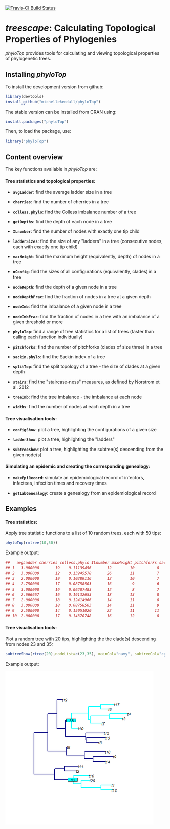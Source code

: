 [![Travis-CI Build Status](https://travis-ci.org/MichelleKendall/phyloTop.png?branch=master)](https://travis-ci.org/MichelleKendall/phyloTop)

*treescape*: Calculating Topological Properties of Phylogenies
========

*phyloTop* provides tools for calculating and viewing topological properties of phylogenetic trees.

Installing *phyloTop*
-------------
To install the development version from github:

```r
library(devtools)
install_github("michellekendall/phyloTop")
```

The stable version can be installed from CRAN using:

```r
install.packages("phyloTop")
```

Then, to load the package, use:

```r
library("phyloTop")
```

Content overview
-------------

The key functions available in *phyloTop* are:


#### Tree statistics and topological properties:

* __`avgLadder`__: find the average ladder size in a tree 

* __`cherries`__: find the number of cherries in a tree

* __`colless.phylo`__: find the Colless imbalance number of a tree

* __`getDepths`__: find the depth of each node in a tree 

* __`ILnumber`__: find the number of nodes with exactly one tip child

* __`ladderSizes`__: find the size of any "ladders" in a tree (consecutive nodes, each with exactly one tip child)

* __`maxHeight`__: find the maximum height (equivalently, depth) of nodes in a tree

* __`nConfig`__: find the sizes of all configurations (equivalently, clades) in a tree

* __`nodeDepth`__: find the depth of a given node in a tree

* __`nodeDepthFrac`__: find the fraction of nodes in a tree at a given depth

* __`nodeImb`__: find the imbalance of a given node in a tree

* __`nodeImbFrac`__: find the fraction of nodes in a tree with an imbalance of a given threshold or more

* __`phyloTop`__: find a range of tree statistics for a list of trees (faster than calling each function individually)

* __`pitchforks`__: find the number of pitchforks (clades of size three) in a tree

* __`sackin.phylo`__: find the Sackin index of a tree

* __`splitTop`__: find the split topology of a tree - the size of clades at a given depth

* __`stairs`__: find the "staircase-ness" measures, as defined by Norstrom et al. 2012

* __`treeImb`__: find the tree imbalance - the imbalance at each node

* __`widths`__: find the number of nodes at each depth in a tree


#### Tree visualisation tools:

* __`configShow`__: plot a tree, highlighting the configurations of a given size

* __`ladderShow`__: plot a tree, highlighting the "ladders"

* __`subtreeShow`__: plot a tree, highlighting the subtree(s) descending from the given node(s)


#### Simulating an epidemic and creating the corresponding genealogy:

* __`makeEpiRecord`__: simulate an epidemiological record of infectors, infectees, infection times and recovery times

* __`getLabGenealogy`__: create a genealogy from an epidemiological record


Examples
---------

#### Tree statistics:


Apply tree statistic functions to a list of 10 random trees, each with 50 tips:

```r
phyloTop(rmtree(10,50))
```

Example output:
```r
##   avgLadder cherries colless.phylo ILnumber maxHeight pitchforks sackin.phylo   stairs1    stairs2
## 1   3.000000       19    0.11139456       12        10          8          295 0.7755102 0.01576994
## 2   3.000000       12    0.13945578       26        11          7          308 0.6734694 0.01982611
## 3   2.000000       19    0.10289116       12        10          7          289 0.5918367 0.01719111
## 4   2.750000       17    0.08758503       16         9          6          277 0.5714286 0.01921548
## 5   3.000000       19    0.06207483       12         8          7          257 0.4489796 0.02279353
## 6   2.666667       16    0.19132653       18        13          8          365 0.3877551 0.01828405
## 7   2.000000       18    0.12414966       14        11          8          306 0.9591837 0.01403966
## 8   3.000000       18    0.08758503       14        11          9          271 0.4285714 0.02308904
## 9   2.500000       14    0.15051020       22        11         11          341 0.9795918 0.01062925
## 10  2.000000       17    0.14370748       16        12          8          321 0.2244898 0.02706817
```

#### Tree visualisation tools:

Plot a random tree with 20 tips, highlighting the the clade(s) descending from nodes 23 and 35:

```r
subtreeShow(rtree(20),nodeList=c(23,35), mainCol="navy", subtreeCol="cyan", nodeLabelCol="cyan", edge.width=2)
```

Example output:

![example plot of subtreeShow](vignettes/figs/subtreeShowExample.png)
